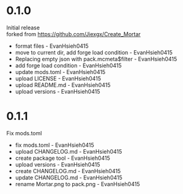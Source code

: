 # 0.1.0

Initial release  
forked from https://github.com/Jiexgx/Create_Mortar

- format files - EvanHsieh0415
- move to current dir, add forge load condition - EvanHsieh0415
- Replacing empty json with pack.mcmeta$filter - EvanHsieh0415
- add forge load condition - EvanHsieh0415
- update mods.toml - EvanHsieh0415
- upload LICENSE - EvanHsieh0415
- upload README.md - EvanHsieh0415
- upload versions - EvanHsieh0415

# 0.1.1

Fix mods.toml

- fix mods.toml - EvanHsieh0415
- upload CHANGELOG.md - EvanHsieh0415
- create package tool - EvanHsieh0415
- upload versions - EvanHsieh0415
- create CHANGELOG.md - EvanHsieh0415
- update CHANGELOG.md - EvanHsieh0415
- rename Mortar.png to pack.png - EvanHsieh0415